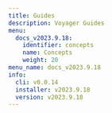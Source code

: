 ```yaml
---
title: Guides
description: Voyager Guides
menu:
  docs_v2023.9.18:
    identifier: concepts
    name: Concepts
    weight: 20
menu_name: docs_v2023.9.18
info:
  cli: v0.0.14
  installer: v2023.9.18
  version: v2023.9.18
---
```


